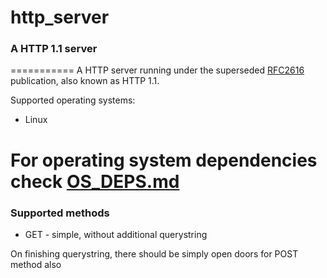 # http_server #
### A HTTP 1.1 server ###
===========
A HTTP server running under the superseded [RFC2616](http://www.w3.org/Protocols/rfc2616/rfc2616.html) publication, also known as HTTP 1.1.

Supported operating systems:
 - Linux

For operating system dependencies check [OS_DEPS.md](OS_DEPS.md)
===========
### Supported methods ###
 - GET - simple, without additional querystring

On finishing querystring, there should be simply open doors for POST method also
